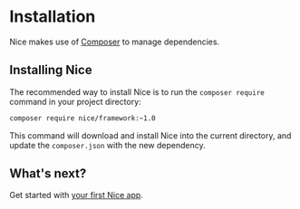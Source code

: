 Installation
============

Nice makes use of [Composer](http://getcomposer.org/) to manage dependencies.

## Installing Nice

The recommended way to install Nice is to run the
`composer require` command in your project directory:

```bash
composer require nice/framework:~1.0
```

This command will download and install Nice into the current directory, and update the `composer.json` with
the new dependency.


## What's next?

Get started with [your first Nice app](your-first-app.md).
